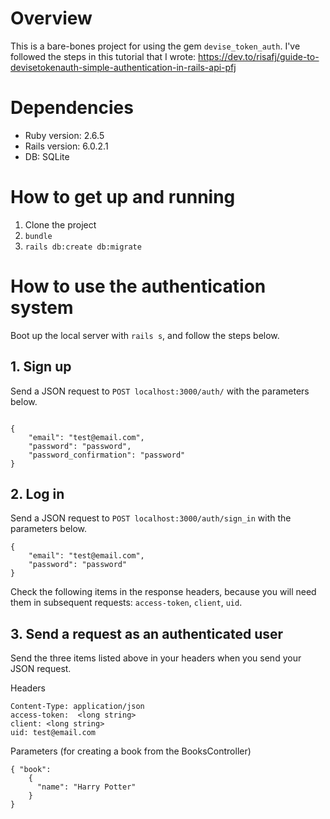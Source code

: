 # Overview
This is a bare-bones project for using the gem `devise_token_auth`.
I've followed the steps in this tutorial that I wrote: https://dev.to/risafj/guide-to-devisetokenauth-simple-authentication-in-rails-api-pfj

# Dependencies
* Ruby version: 2.6.5
* Rails version: 6.0.2.1
* DB: SQLite

# How to get up and running
1. Clone the project
2. `bundle`
3. `rails db:create db:migrate`

# How to use the authentication system
Boot up the local server with `rails s`, and follow the steps below.
## 1. Sign up
Send a JSON request to `POST localhost:3000/auth/` with the parameters below.
```

{
    "email": "test@email.com",
    "password": "password",
	"password_confirmation": "password"
}
```
## 2. Log in
Send a JSON request to `POST localhost:3000/auth/sign_in` with the parameters below.
```
{
    "email": "test@email.com",
    "password": "password"
}
```
Check the following items in the response headers, because you will need them in subsequent requests: `access-token`, `client`, `uid`.

## 3. Send a request as an authenticated user
Send the three items listed above in your headers when you send your JSON request.

Headers
```
Content-Type: application/json
access-token:  <long string>
client: <long string>
uid: test@email.com

```
Parameters (for creating a book from the BooksController)
```
{ "book":
    {
      "name": "Harry Potter"
    }
}
```
